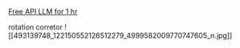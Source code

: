 [Free API LLM for 1 hr](https://console.groq.com/home)




rotation corretor 
![[493139748_122150552126512279_4999582009770747605_n.jpg]]

